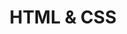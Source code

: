 ---
title: 'HTML & CSS'
pageIntro: 'A collection of HTML & CSS topics, tips and tricks to use in daily web development.'
metaTitle: ''
metaDesc: ''
collection: 'html-css'
eleventyNavigation:
  key: HTML & CSS
  order: 0  
layout: 'layouts/topic-overview.html'
---